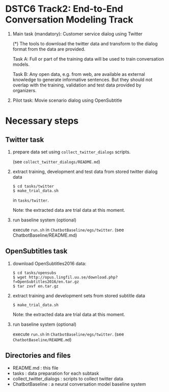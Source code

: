 # DSTC6 Track2: End-to-End Conversation Modeling Track

1. Main task (mandatory): Customer service dialog using Twitter

    (*) The tools to download the twitter data and transform to the dialog format from the data are provided. 


    Task A: Full or part of the training data will be used to train conversation models. 

    Task B: Any open data, e.g. from web, are available as external knowledge to generate informative sentences. But they should not overlap with the training, validation and test data provided by organizers.

2. Pilot task: Movie scenario dialog using OpenSubtitle

# Necessary steps

## Twitter task

1. prepare data set using `collect_twitter_dialogs` scripts.

    (see `collect_twitter_dialogs/README.md`)
   
2. extract training, development and test data from stored twitter dialog data
    
    ```
    $ cd tasks/twitter
    $ make_trial_data.sh
    ```
    in `tasks/twitter`.
    
    Note: the extracted data are trial data at this moment.

3. run baseline system (optional)

    execute `run.sh` in `ChatbotBaseline/egs/twitter`.
    (see ChatbotBaseline/README.md)

## OpenSubtitles task

1. download OpenSubtitles2016 data:

    ```
    $ cd tasks/opensubs
    $ wget http://opus.lingfil.uu.se/download.php?f=OpenSubtitles2016/en.tar.gz
    $ tar zxvf en.tar.gz
    ```

2. extract training and development sets from stored subtitle data 

    ```
    $ make_trial_data.sh
    ```

    Note: the extracted data are trial data at this moment.

3. run baseline system (optional)

    execute `run.sh` in `ChatbotBaseline/egs/twitter`.
    (see `ChatbotBaseline/README.md`)

## Directories and files
* README.md : this file
* tasks : data preparation for each subtask
* collect_twitter_dialogs : scripts to collect twitter data
* ChatbotBaseline : a neural conversation model baseline system

